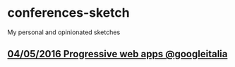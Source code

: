 # conferences-sketch

My personal and opinionated sketches

## [04/05/2016 Progressive web apps @googleitalia](./progressive-web-app/)
